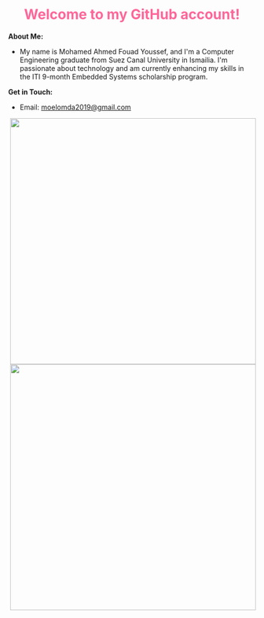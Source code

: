 <h1 style="color: #ff6699; text-align: center;">Welcome to my GitHub account!</h1>

**About Me:**
* My name is Mohamed Ahmed Fouad Youssef, and I'm a Computer Engineering graduate from Suez Canal University in Ismailia. I'm passionate about technology and am currently enhancing my skills in the ITI 9-month Embedded Systems scholarship program. 


**Get in Touch:**
* Email: moelomda2019@gmail.com


<img align="right" width="500" src="https://github-readme-stats.vercel.app/api?username=moelomda&show_icons=true&theme=dark">

<img align="right" width="500" src="https://komarev.com/ghpvc/?username=moelomda"> 


